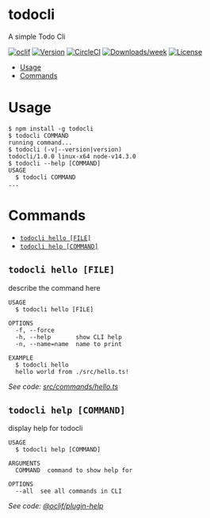 todocli
=======

A simple Todo Cli

[![oclif](https://img.shields.io/badge/cli-oclif-brightgreen.svg)](https://oclif.io)
[![Version](https://img.shields.io/npm/v/todocli.svg)](https://npmjs.org/package/todocli)
[![CircleCI](https://circleci.com/gh/RiazMehmood/todocli/tree/master.svg?style=shield)](https://circleci.com/gh/RiazMehmood/todocli/tree/master)
[![Downloads/week](https://img.shields.io/npm/dw/todocli.svg)](https://npmjs.org/package/todocli)
[![License](https://img.shields.io/npm/l/todocli.svg)](https://github.com/RiazMehmood/todocli/blob/master/package.json)

<!-- toc -->
* [Usage](#usage)
* [Commands](#commands)
<!-- tocstop -->
# Usage
<!-- usage -->
```sh-session
$ npm install -g todocli
$ todocli COMMAND
running command...
$ todocli (-v|--version|version)
todocli/1.0.0 linux-x64 node-v14.3.0
$ todocli --help [COMMAND]
USAGE
  $ todocli COMMAND
...
```
<!-- usagestop -->
# Commands
<!-- commands -->
* [`todocli hello [FILE]`](#todocli-hello-file)
* [`todocli help [COMMAND]`](#todocli-help-command)

## `todocli hello [FILE]`

describe the command here

```
USAGE
  $ todocli hello [FILE]

OPTIONS
  -f, --force
  -h, --help       show CLI help
  -n, --name=name  name to print

EXAMPLE
  $ todocli hello
  hello world from ./src/hello.ts!
```

_See code: [src/commands/hello.ts](https://github.com/RiazMehmood/todocli/blob/v1.0.0/src/commands/hello.ts)_

## `todocli help [COMMAND]`

display help for todocli

```
USAGE
  $ todocli help [COMMAND]

ARGUMENTS
  COMMAND  command to show help for

OPTIONS
  --all  see all commands in CLI
```

_See code: [@oclif/plugin-help](https://github.com/oclif/plugin-help/blob/v3.2.3/src/commands/help.ts)_
<!-- commandsstop -->

